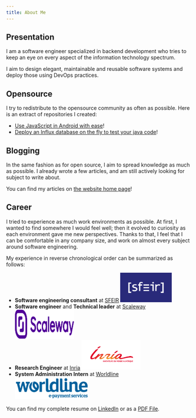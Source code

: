 ```yaml
---
title: About Me
---
```


## Presentation

I am a software engineer specialized in backend development who tries to keep an eye on every aspect
of the information technology spectrum.

I aim to design elegant, maintainable and reusable software systems and deploy those using DevOps practices.

## Opensource

I try to redistribute to the opensource community as often as possible.
Here is an extract of repositories I created:

- [Use JavaScript in Android with ease](https://github.com/APISENSE/rhino-android)!
- [Deploy an Influx database on the fly to test your java code](https://github.com/APISENSE/embed-influxDB)!

## Blogging

In the same fashion as for open source, I aim to spread knowledge as much as possible.
I already wrote a few articles, and am still actively looking for subject to write about.

You can find my articles on [the website home page](/)!

## Career

I tried to experience as much work environments as possible.
At first, I wanted to find somewhere I would feel well; then it evolved to curiosity as each environment gave me new perspectives.
Thanks to that, I feel that I can be comfortable in any company size, and work on almost every subject around software engineering.

My experience in reverse chronological order can be summarized as follows:

 - __Software engineering consultant__ at [SFEIR](https://www.sfeir.com/)
   <img style="position:relative;width:140px;height:80px;" src="/images/about_me/sfeir_logo.png" alt="Logo SFEIR">
 - __Software engineer__ and __Technical leader__ at [Scaleway](https://www.scaleway.com/)
   <img style="position:relative;width:160px;height:80px;" src="/images/about_me/scaleway_logo.svg" alt="Logo Scaleway">
 - __Research Engineer__ at [Inria](https://inria.fr/)
   <img style="position:relative;width:160px;height:80px;" src="/images/about_me/inria_logo.png" alt="Logo Inria">
 - __System Administration Intern__ at [Worldline](https://uk.worldline.com/en/home.html)
   <img style="position:relative;width:200px;height:60px;" src="/images/about_me/worldline_logo.png" alt="Logo Inria">

You can find my complete resume on [LinkedIn](https://www.linkedin.com/in/antoine-veuiller/)
or as a [PDF File](https://drive.google.com/file/d/18Lm4dn1O8c_p7bGqfuzS1TnvGb3LntGc/view).
